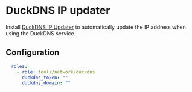 # DuckDNS IP updater

Install [DuckDNS IP Updater](http://www.duckdns.org/install.jsp) to automatically update the IP
address when using the DuckDNS service.

## Configuration

```yaml
  roles:
    - role: tools/network/duckdns
      duckdns_token: ""
      duckdns_domain: ""
```
